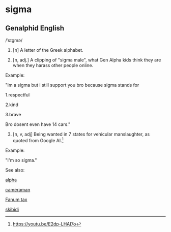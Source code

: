 
# sigma

## Genalphid English

/ˈsɪɡmə/
1. [n] A letter of the Greek alphabet.

2. [n, adj.] A clipping of "sigma male", what Gen Alpha kids think they are when they harass other people online.

Example:

"Im a sigma but i still support you bro because sigma stands for

1.respectful

2.kind

3.brave


Bro dosent even have 14 cars."

3. [n, v, adj] Being wanted in 7 states for vehicular manslaughter, as quoted from Google AI.[^1]

Example:

"I'm so sigma."

See also:

[alpha](alpha.md)

<a href="cameraman.md">cameraman</a>

<a href="fanum-tax.md">Fanum tax</a>

<a href="skibidi.md">skibidi</a>

[^1]: <https://youtu.be/E2dp-LHAI7o>